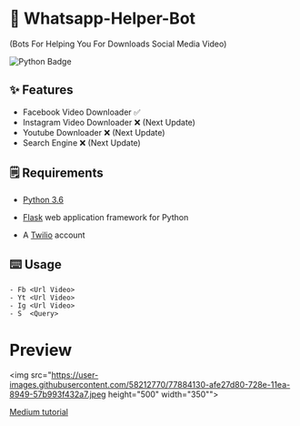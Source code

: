 # 🤖 Whatsapp-Helper-Bot
(Bots For Helping You For Downloads Social Media Video)

![Python Badge](https://img.shields.io/badge/Made%20with-Python-blue)



## ✨ Features
- Facebook Video Downloader ✅
- Instagram Video Downloader ❌ (Next Update)
- Youtube Downloader ❌ (Next Update)
- Search Engine ❌ (Next Update)

## 🗒️ Requirements
* [Python 3.6](https://www.python.org/downloads/) 

* [Flask](https://palletsprojects.com/p/flask/) web application framework for Python

* A [Twilio](https://www.twilio.com/) account

## ⌨️ Usage
```
- Fb <Url Video>
- Yt <Url Video>
- Ig <Url Video>
- S  <Query>
 ```
 
 # Preview
<img src="https://user-images.githubusercontent.com/58212770/77884130-afe27d80-728e-11ea-8949-57b993f432a7.jpeg height="500" width="350"">


 [Medium tutorial](https://www.twilio.com/blog/build-a-whatsapp-chatbot-with-python-flask-and-twilio)
